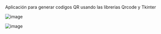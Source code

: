Aplicación para generar codigos QR usando las librerias Qrcode y Tkinter

![image](https://github.com/MixDark/GeneradorCodigosQR/assets/151795541/8fc95475-7173-490f-8781-6676efb58edb)

![image](https://github.com/MixDark/GeneradorCodigosQR/assets/151795541/fe160ca1-5ba3-4e9b-8cda-3464e1225dad)

